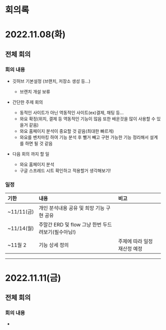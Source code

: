 # 회의록

# 2022.11.08(화)
## 전체 회의
### 회의 내용
- 깃허브 기본설정 (브랜치, 저장소 생성 등...)
    - 브랜치 개설 보류
- 간단한 주제 회의
    - 동적인 사이트가 아닌 역동적인 사이트(ex)결제, 채팅 등...
    - 와요 확정(위치, 결제 등 역동적인 기능이 많음 또한 배운것을 많이 사용할 수 있을거 같음)
    - 와요 홈페이지 분석이 중요할 것 같음(최대한 빠르게)
    - 와요를 벤치마킹 하여 기능 분석 후 뺄거 빼고 구현 가능한 기능 정리해서 설계를 하면 될 것 같음 
    

- 다음 회의 까지 할 일
   - 와요 홈페이지 분석
   - 구글 스프레드 시트 확인하고 적용할거 생각해보기!

### 일정
|기한|내용|비고|
|:--|:--|:--|
|~11/11(금)|개인 분석내용 공유 및 희망 기능 구현 공유|
|~11/14(월)|주말간 ERD 및 flow 그냥 한번 두드려보기(필수아님!)|
|~11월 2|기능 상세 정의|주제에 따라 일정 재산정 예정|
   
---

# 2022.11.11(금)
## 전체 회의
### 회의 내용
- 
